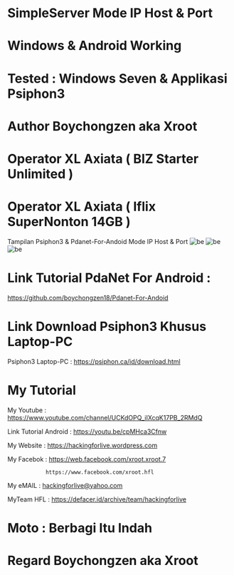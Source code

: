 # SimpleServer Mode IP Host & Port

# Windows & Android Working

# Tested : Windows Seven & Applikasi Psiphon3

# Author Boychongzen aka Xroot

# Operator XL Axiata ( BIZ Starter Unlimited ) 



# Operator XL Axiata ( Iflix SuperNonton 14GB ) 

Tampilan Psiphon3 & Pdanet-For-Andoid Mode IP Host & Port
![be](https://raw.githubusercontent.com/boychongzen18/simpleserver/master/0.jpg)
![be](https://raw.githubusercontent.com/boychongzen18/simpleserver/master/1.jpg)
![be](https://raw.githubusercontent.com/boychongzen18/simpleserver/master/2.jpg)
# Link Tutorial PdaNet For Android :
  https://github.com/boychongzen18/Pdanet-For-Andoid
# Link Download Psiphon3 Khusus Laptop-PC
  Psiphon3 Laptop-PC : https://psiphon.ca/id/download.html

# My Tutorial
My Youtube    : https://www.youtube.com/channel/UCKdOPQ_iIXcqK17PB_2RMdQ

Link Tutorial  Android : https://youtu.be/cpMHca3Cfnw

My Website    : https://hackingforlive.wordpress.com

My Facebok    : https://web.facebook.com/xroot.xroot.7

                https://www.facebook.com/xroot.hfl

My eMAIL      : hackingforlive@yahoo.com

MyTeam HFL    : https://defacer.id/archive/team/hackingforlive

# Moto : Berbagi Itu Indah

# Regard Boychongzen aka Xroot
